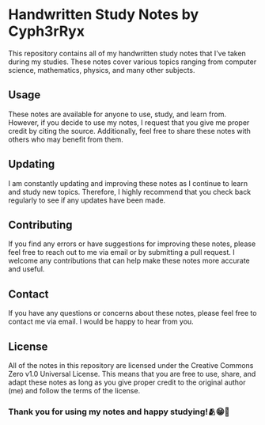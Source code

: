 # Handwritten Study Notes by Cyph3rRyx

This repository contains all of my handwritten study notes that I've taken during my studies. These notes cover various topics ranging from computer science, mathematics, physics, and many other subjects.

## Usage

These notes are available for anyone to use, study, and learn from. However, if you decide to use my notes, I request that you give me proper credit by citing the source. Additionally, feel free to share these notes with others who may benefit from them.

## Updating

I am constantly updating and improving these notes as I continue to learn and study new topics. Therefore, I highly recommend that you check back regularly to see if any updates have been made.

## Contributing

If you find any errors or have suggestions for improving these notes, please feel free to reach out to me via email or by submitting a pull request. I welcome any contributions that can help make these notes more accurate and useful.

## Contact

If you have any questions or concerns about these notes, please feel free to contact me via email. I would be happy to hear from you.

## License

All of the notes in this repository are licensed under the Creative Commons Zero v1.0 Universal License. This means that you are free to use, share, and adapt these notes as long as you give proper credit to the original author (me) and follow the terms of the license.

### Thank you for using my notes and happy studying!🫂😁🥂
